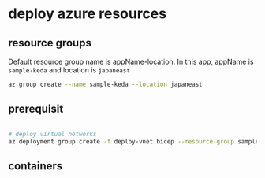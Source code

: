 # deploy azure resources

## resource groups

Default resource group name is appName-location.
In this app, appName is `sample-keda` and location is `japaneast`

```bash
az group create --name sample-keda --location japaneast
```

## prerequisit

```bash

# deploy virtual networks
az deployment group create -f deploy-vnet.bicep --resource-group sample-keda

```

## containers